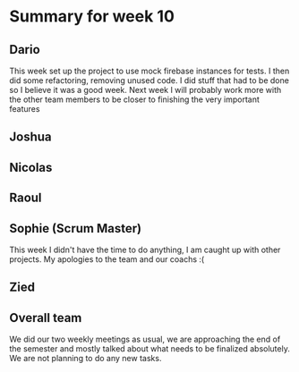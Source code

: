 # Summary for week 10

## Dario
This week set up the project to use mock firebase instances for tests. I then did some refactoring, removing unused code. I did stuff that had to be done so I believe it was a good week. Next week I will probably work more with the other team members to be closer to finishing the very important features

## Joshua


## Nicolas


## Raoul


## Sophie (Scrum Master)
This week I didn't have the time to do anything, I am caught up with other projects. My apologies to the team and our coachs :(

## Zied


## Overall team
We did our two weekly meetings as usual, we are approaching the end of the semester and mostly talked about what needs to be finalized absolutely. We are not planning to do any new tasks.
